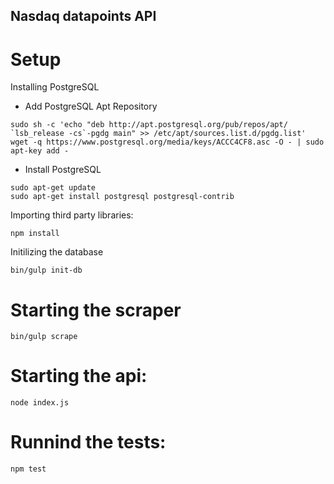 ## Nasdaq datapoints API

# Setup

Installing PostgreSQL

- Add PostgreSQL Apt Repository
```
sudo sh -c 'echo "deb http://apt.postgresql.org/pub/repos/apt/ `lsb_release -cs`-pgdg main" >> /etc/apt/sources.list.d/pgdg.list'
wget -q https://www.postgresql.org/media/keys/ACCC4CF8.asc -O - | sudo apt-key add -
```

- Install PostgreSQL
```
sudo apt-get update
sudo apt-get install postgresql postgresql-contrib
```

Importing third party libraries:
```
npm install
```

Initilizing the database
```
bin/gulp init-db
```

# Starting the scraper
```
bin/gulp scrape
```

# Starting the api:
```
node index.js
```

# Runnind the tests:
```
npm test
```
